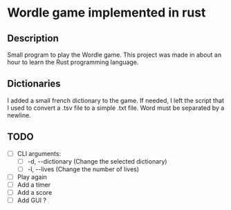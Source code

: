 # Wordle game implemented in rust

## Description
Small program to play the Wordle game.
This project was made in about an hour to learn the Rust programming language.

## Dictionaries
I added a small french dictionary to the game. If needed, I left the script that I used to convert a .tsv file to a simple .txt file.
Word must be separated by a newline.

## TODO
 - [ ] CLI arguments:
   - [ ] -d, --dictionary (Change the selected dictionary)
   - [ ] -l, --lives (Change the number of lives)
 - [ ] Play again
 - [ ] Add a timer
 - [ ] Add a score
 - [ ] Add GUI ?